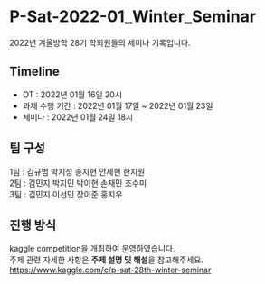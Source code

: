 # P-Sat-2022-01_Winter_Seminar
2022년 겨울방학 28기 학회원들의 세미나 기록입니다.  


## Timeline
- OT : 2022년 01월 16일 20시  
- 과제 수행 기간 : 2022년 01월 17일 ~ 2022년 01월 23일  
- 세미나 : 2022년 01월 24일 18시  


## 팀 구성 
1팀 : 김규범 박지성 송지현 안세현 한지원  
2팀 : 김민지 박지민 박이현 손재민 조수미  
3팀 : 김민지 이선민 장이준 홍지우  


## 진행 방식 
kaggle competition을 개최하여 운영하였습니다.  
주제 관련 자세한 사항은 **주제 설명 및 해설**을 참고해주세요.  
https://www.kaggle.com/c/p-sat-28th-winter-seminar




